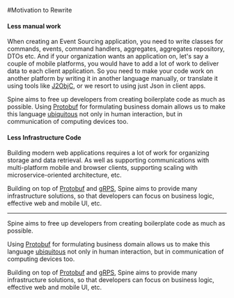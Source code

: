 #Motivation to Rewrite

#### Less manual work 
When creating an Event Sourcing application, you need to write classes for commands, events, command handlers, aggregates, aggregates repository, DTOs etc. 
And if your organization wants an application on, let's say a couple of mobile platforms, you would have to add a lot of work to deliver data to each client application. 
So you need to make your code work on another platform by writing it in another language manually, or translate it using tools like [J2ObjC](http://j2objc.org/), or we resort to using just Json in client apps.

Spine aims to free up developers from creating boilerplate code as much as possible. 
Using [Protobuf](https://developers.google.com/protocol-buffers/docs/overview) for formulating business domain allows us
 to make this language [ubiquitous](http://martinfowler.com/bliki/UbiquitousLanguage.html) not only in human interaction, but in communication of computing devices too.


#### Less Infrastructure Code
Building modern web applications requires a lot of work for organizing storage and data retrieval. As well as supporting communications with multi-platform mobile and browser clients, supporting scaling with microservice-oriented architecture, etc. 

Building on top of [Protobuf](https://developers.google.com/protocol-buffers/docs/overview) and [gRPS](http://www.grpc.io/docs/), Spine aims to provide many infrastructure solutions, so that developers can focus on business logic, effective web and mobile UI, etc.



---
Spine aims to free up developers from creating boilerplate code as much as possible. 

Using [Protobuf](https://developers.google.com/protocol-buffers/docs/overview) for formulating business domain allows us to make this language [ubiquitous](http://martinfowler.com/bliki/UbiquitousLanguage.html) not only in human interaction, but in communication of computing devices too.

Building on top of [Protobuf](https://developers.google.com/protocol-buffers/docs/overview) and [gRPS](http://www.grpc.io/docs/), Spine aims to provide many infrastructure solutions, so that developers can focus on business logic, effective web and mobile UI, etc.